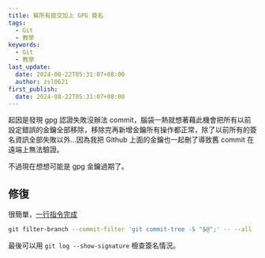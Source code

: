 ```yaml
---
title: 幫所有提交加上 GPG 簽名
tags:
  - Git
  - 教學
keywords:
  - Git
  - 教學
last_update:
  date: 2024-08-22T05:31:07+08:00
  author: zsl0621
first_publish:
  date: 2024-08-22T05:31:07+08:00
---
```


起因是發現 gpg 認證失敗沒辦法 commit，腦袋一熱就想著藉此機會把所有以前設定錯誤的金鑰全部移除，移除完再新增金鑰所有操作都正常，除了以前所有的簽名資訊全部失敗以外...因為我把 Github 上面的金鑰也一起刪了導致舊 commit 在遠端上無法驗證。

不過現在想想可能是 gpg 金鑰過期了。

## 修復

很簡單，[一行指令完成](https://stackoverflow.com/questions/41882919/is-there-a-way-to-gpg-sign-all-previous-commits)

```sh
git filter-branch --commit-filter 'git commit-tree -S "$@";' -- --all
```

最後可以用 `git log --show-signature` 檢查簽名情況。
